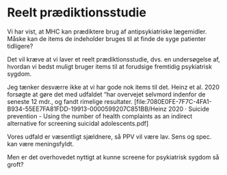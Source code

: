 # Reelt prædiktionsstudie
Vi har vist, at MHC kan prædiktere brug af antipsykiatriske lægemidler. Måske kan de items de indeholder bruges til at finde de syge patienter tidligere?

Det vil kræve at vi laver et reelt prædiktionsstudie, dvs. en undersøgelse af, hvordan vi bedst muligt bruger items til at forudsige fremtidig psykiatrisk sygdom.

Jeg tænker desværre ikke at vi har gode nok items til det. Heinz et al. 2020 forsøgte at gøre det med udfaldet “har overvejet selvmord indenfor de seneste 12 mdr., og fandt rimelige resultater.
[file:7080E0FE-7F7C-4FA1-B934-55EE7FA81FDD-19913-0000599207C851BB/Heinz 2020 · Suicide prevention - Using the number of health complaints as an indirect alternative for screening suicidal adolescents.pdf]

Vores udfald er væsentligt sjældnere, så PPV vil være lav. Sens og spec. kan være meningsfyldt.

Men er det overhovedet nyttigt at kunne screene for psykiatrisk sygdom så groft?

<!-- #service/research-idea/2. shapeable# -->

<!-- {BearID:A83B4C06-644C-445C-9819-C46D6C8544A3-2588-000003A8D3B3041F} -->
